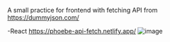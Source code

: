 A small practice for frontend with fetching API from https://dummyjson.com/

-React
https://phoebe-api-fetch.netlify.app/
![image](https://user-images.githubusercontent.com/111402381/231916853-0e1d8d88-117c-4757-b33c-a88687ba0a0b.png)

